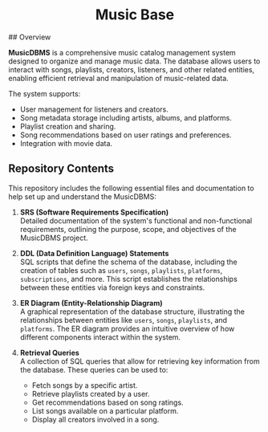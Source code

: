 <h1 align="center"> Music Base </h1> 
## Overview

**MusicDBMS** is a comprehensive music catalog management system designed to organize and manage music data. The database allows users to interact with songs, playlists, creators, listeners, and other related entities, enabling efficient retrieval and manipulation of music-related data.

The system supports:
- User management for listeners and creators.
- Song metadata storage including artists, albums, and platforms.
- Playlist creation and sharing.
- Song recommendations based on user ratings and preferences.
- Integration with movie data.

## Repository Contents

This repository includes the following essential files and documentation to help set up and understand the MusicDBMS:

1. **SRS (Software Requirements Specification)**  
   Detailed documentation of the system's functional and non-functional requirements, outlining the purpose, scope, and objectives of the MusicDBMS project.

2. **DDL (Data Definition Language) Statements**  
   SQL scripts that define the schema of the database, including the creation of tables such as `users`, `songs`, `playlists`, `platforms`, `subscriptions`, and more. This script establishes the relationships between these entities via foreign keys and constraints.

3. **ER Diagram (Entity-Relationship Diagram)**  
   A graphical representation of the database structure, illustrating the relationships between entities like `users`, `songs`, `playlists`, and `platforms`. The ER diagram provides an intuitive overview of how different components interact within the system.

4. **Retrieval Queries**  
   A collection of SQL queries that allow for retrieving key information from the database. These queries can be used to:
   - Fetch songs by a specific artist.
   - Retrieve playlists created by a user.
   - Get recommendations based on song ratings.
   - List songs available on a particular platform.
   - Display all creators involved in a song.


